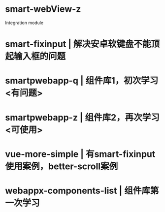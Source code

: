 # smart-webView-z
Integration module

# smart-fixinput |  解决安卓软键盘不能顶起输入框的问题
# smartpwebapp-q |  组件库1，初次学习  <有问题>
# smartpwebapp-z |  组件库2，再次学习  <可使用>
# vue-more-simple | 有smart-fixinput使用案例，better-scroll案例
# webappx-components-list | 组件库第一次学习